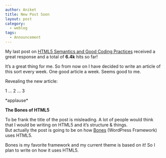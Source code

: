 ```yaml
---
author: Aniket
title: New Post Soon
layout: post
category:
  - weblog
tags:
  - Announcement
---
```

My last post on [HTML5 Semantics and Good Coding Practices][1] received a great response and a total of **6.4k** hits so far!

It’s a great thing for me. So from now on I have decided to write an article of this sort every week. One good article a week. Seems good to me.

Revealing the new article:

1 … 2 … 3

\*applause\*

**The Bones of HTML5**

To be frank the title of the post is misleading. A lot of people would think that I would be writing on HTML5 and it’s structure & things.  
But actually the post is going to be on how [Bones][2] (WordPress Framework) uses HTML5.

Bones is my favorite framework and my current theme is based on it! So I plan to write on how it uses HTML5.

 [1]: http://www.aniketpant.com/posts/html5-semantics-and-good-coding-practices "HTML5 Semantics and Good Coding Practices"
 [2]: http://themble.com/bones/ "Bones Framework"